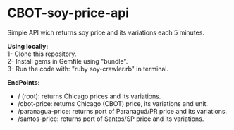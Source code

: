 # CBOT-soy-price-api
Simple API wich returns soy price and its variations each 5 minutes.

**Using locally:**<br>
1- Clone this repository.<br>
2- Install gems in Gemfile using "bundle".<br>
3- Run the code with: "ruby soy-crawler.rb" in terminal.

**EndPoints:**<br>
- / (root): returns Chicago prices and its variations.
- /cbot-price: returns Chicago (CBOT) price, its variations and unit.
- /paranagua-price: returns port of Paranaguá/PR price and its variations.
- /santos-price: returns port of Santos/SP price and its variations.
